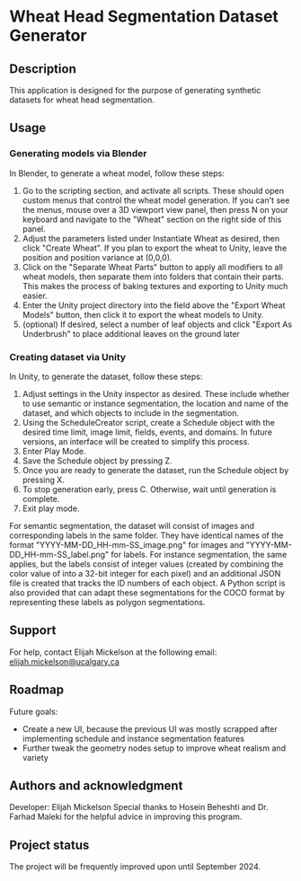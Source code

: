 # Wheat Head Segmentation Dataset Generator

## Description
This application is designed for the purpose of generating synthetic datasets for wheat head segmentation.

## Usage
### Generating models via Blender
In Blender, to generate a wheat model, follow these steps:
1. Go to the scripting section, and activate all scripts. These should open custom menus that control the wheat model generation. If you can't see the menus, mouse over a 3D viewport view panel, then press N on your keyboard and navigate to the "Wheat" section on the right side of this panel.
2. Adjust the parameters listed under Instantiate Wheat as desired, then click "Create Wheat". If you plan to export the wheat to Unity, leave the position and position variance at (0,0,0).
3. Click on the "Separate Wheat Parts" button to apply all modifiers to all wheat models, then separate them into folders that contain their parts. This makes the process of baking textures and exporting to Unity much easier.
4. Enter the Unity project directory into the field above the "Export Wheat Models" button, then click it to export the wheat models to Unity.
5. (optional) If desired, select a number of leaf objects and click "Export As Underbrush" to place additional leaves on the ground later

### Creating dataset via Unity
In Unity, to generate the dataset, follow these steps:
1. Adjust settings in the Unity inspector as desired. These include whether to use semantic or instance segmentation, the location and name of the dataset, and which objects to include in the segmentation.
2. Using the ScheduleCreator script, create a Schedule object with the desired time limit, image limit, fields, events, and domains. In future versions, an interface will be created to simplify this process.
3. Enter Play Mode.
5. Save the Schedule object by pressing Z.
5. Once you are ready to generate the dataset, run the Schedule object by pressing X.
6. To stop generation early, press C. Otherwise, wait until generation is complete.
7. Exit play mode.

For semantic segmentation, the dataset will consist of images and corresponding labels in the same folder. They have identical names of the format "YYYY-MM-DD_HH-mm-SS_image.png" for images and "YYYY-MM-DD_HH-mm-SS_label.png" for labels.
For instance segmentation, the same applies, but the labels consist of integer values (created by combining the color value of into a 32-bit integer for each pixel) and an additional JSON file is created that tracks the ID numbers of each object. A Python script is also provided that can adapt these segmentations for the COCO format by representing these labels as polygon segmentations. 

## Support
For help, contact Elijah Mickelson at the following email:
elijah.mickelson@ucalgary.ca

## Roadmap
Future goals:
- Create a new UI, because the previous UI was mostly scrapped after implementing schedule and instance segmentation features
- Further tweak the geometry nodes setup to improve wheat realism and variety

## Authors and acknowledgment
Developer: Elijah Mickelson
Special thanks to Hosein Beheshti and Dr. Farhad Maleki for the helpful advice in improving this program.

## Project status
The project will be frequently improved upon until September 2024.